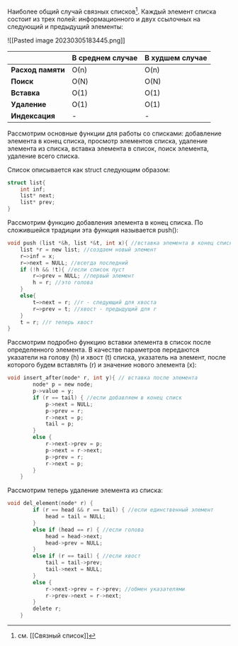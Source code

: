 
Наиболее общий случай связных списков[^1]. Каждый элемент списка состоит из трех полей: информационного и двух ссылочных на следующий и предыдущий элементы: 

![[Pasted image 20230305183445.png]]

|                   | **В среднем случае** | **В худшем случае** |
| ----------------- | -------------------- | ------------------- |
| **Расход памяти** | О(n)                 | O(n)                |
| **Поиск**         | О(N)             | O(N)                |
| **Вставка**       | О(1)             | O(1)                |
| **Удаление**      | O(1)             | O(1)                |
|    **Индексация**               |          -                |           -          |

Рассмотрим основные функции для работы со списками: добавление элемента в конец списка, просмотр элементов списка, удаление элемента из списка, вставка элемента в список, поиск элемента, удаление всего списка.

Список описывается как struct следующим образом:

```C
struct list{
	int inf;
	list* next;
	list* prev;
}
```


Рассмотрим функцию добавления элемента в конец списка. По сложившейся традиции эта функция называется push():

```C
void push (list *&h, list *&t, int x){ //вставка элемента в конец списка
	list *r = new list; //создаем новый элемент
	r−>inf = x;
	r−>next = NULL; //всегда последний
	if (!h && !t){ //если список пуст 
		r−>prev = NULL; //первый элемент 
		h = r; //это голова 
	} 
	else{ 
		t−>next = r; //r - следующий для хвоста 
		r−>prev = t; //хвост - предыдущий для r 
	}
	t = r; //r теперь хвост 
}
```


Рассмотрим подробно функцию вставки элемента в список после определенного элемента. В качестве параметров передаются указатели на голову (h) и хвост (t) списка, указатель на элемент, после которого будем вставлять (r) и значение нового элемента (x): 

```C
void insert_after(node* r, int y){ // вставка после элемента
        node* p = new node;
        p->value = y;
        if (r == tail) { //если добавляем в конец списк 
            p->next = NULL;
            p->prev = r;
            r->next = p;
            tail = p;  
        }
        else {
            r->next->prev = p;
            p->next = r->next;
            p->prev = r;
            r->next = p;
        }
    }
```

Рассмотрим теперь удаление элемента из списка:

```C
void del_element(node* r) {
        if (r == head && r == tail) { //если единственный элемент 
            head = tail = NULL;
        }
        else if (head == r) { //если голова 
            head = head->next;
            head->prev = NULL;
        }
        else if (r == tail) { //если хвост 
            tail = tail->prev;
            tail->next = NULL;
        }
        else {
            r->next->prev = r->prev; //обмен указателями
            r->prev->next = r->next;
        }
        delete r;
    }
```

[^1]: см. [[Связный список]]